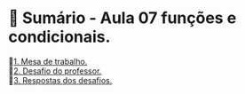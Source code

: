 # 📌 Sumário - Aula 07 funções e condicionais.

🔗[1. Mesa de trabalho.]()\
🔗[2. Desafio do professor.]()\
🔗[3. Respostas dos desafios.]()
